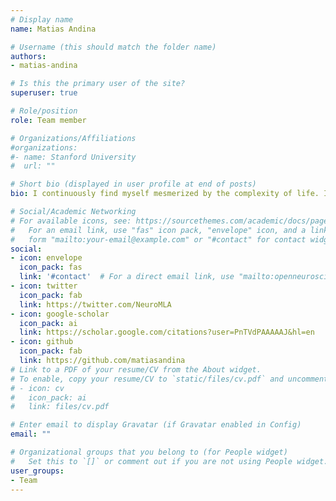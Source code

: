 ```yaml
---
# Display name
name: Matias Andina

# Username (this should match the folder name)
authors:
- matias-andina

# Is this the primary user of the site?
superuser: true

# Role/position
role: Team member

# Organizations/Affiliations
#organizations:
#- name: Stanford University
#  url: ""

# Short bio (displayed in user profile at end of posts)
bio: I continuously find myself mesmerized by the complexity of life. I finished my Biology Degree at University of Buenos Aires in 2015 and moved to the United States in order to continue my studies at University of Massachusetts Amherst. After obtaining my MSc, I continued doing neuroscience at MIT. I am currently doing a PhD in Neuroscience at Tufts University.

# Social/Academic Networking
# For available icons, see: https://sourcethemes.com/academic/docs/page-builder/#icons
#   For an email link, use "fas" icon pack, "envelope" icon, and a link in the
#   form "mailto:your-email@example.com" or "#contact" for contact widget.
social:
- icon: envelope
  icon_pack: fas
  link: '#contact'  # For a direct email link, use "mailto:openneuroscience@gmail.com".
- icon: twitter
  icon_pack: fab
  link: https://twitter.com/NeuroMLA
- icon: google-scholar
  icon_pack: ai
  link: https://scholar.google.com/citations?user=PnTVdPAAAAAJ&hl=en
- icon: github
  icon_pack: fab
  link: https://github.com/matiasandina
# Link to a PDF of your resume/CV from the About widget.
# To enable, copy your resume/CV to `static/files/cv.pdf` and uncomment the lines below.
# - icon: cv
#   icon_pack: ai
#   link: files/cv.pdf

# Enter email to display Gravatar (if Gravatar enabled in Config)
email: ""

# Organizational groups that you belong to (for People widget)
#   Set this to `[]` or comment out if you are not using People widget.
user_groups:
- Team
---
```


